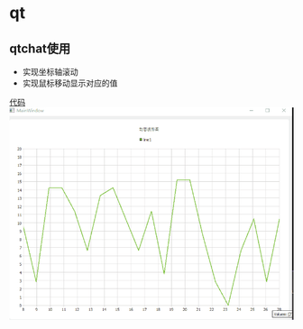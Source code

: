 # qt

## qtchat使用
* 实现坐标轴滚动
* 实现鼠标移动显示对应的值

[代码](https://github.com/neilyoguo/qt/tree/main/myChart)
![](https://github.com/neilyoguo/qt/blob/main/gif/chart.gif)